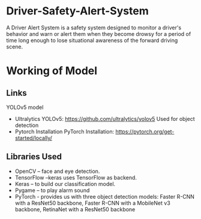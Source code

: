 # Driver-Safety-Alert-System
A Driver Alert System is a safety system designed to monitor a driver's behavior and warn or alert them when they become drowsy for a period of time  long enough to lose situational awareness of the forward driving scene. 

# Working of Model
## Links
YOLOv5 model
- Ultralytics YOLOv5: https://github.com/ultralytics/yolov5
Used for object detection
- Pytorch Installation
PyTorch Installation: https://pytorch.org/get-started/locally/
## Libraries Used
- OpenCV – face and eye detection.
- TensorFlow –keras uses TensorFlow as backend.
- Keras – to build our classification model.
- Pygame – to play alarm sound
- PyTorch - provides us with three object detection models: Faster R-CNN with a ResNet50 backbone, Faster R-CNN with a MobileNet v3 backbone, RetinaNet with a ResNet50 backbone 


